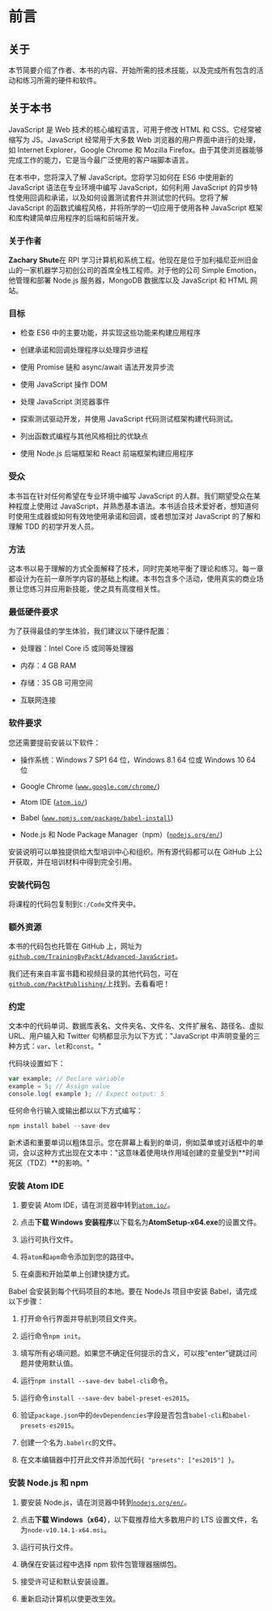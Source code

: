# 前言

## 关于

本节简要介绍了作者、本书的内容、开始所需的技术技能，以及完成所有包含的活动和练习所需的硬件和软件。

## 关于本书

JavaScript 是 Web 技术的核心编程语言，可用于修改 HTML 和 CSS。它经常被缩写为 JS。JavaScript 经常用于大多数 Web 浏览器的用户界面中进行的处理，如 Internet Explorer，Google Chrome 和 Mozilla Firefox。由于其使浏览器能够完成工作的能力，它是当今最广泛使用的客户端脚本语言。

在本书中，您将深入了解 JavaScript。您将学习如何在 ES6 中使用新的 JavaScript 语法在专业环境中编写 JavaScript，如何利用 JavaScript 的异步特性使用回调和承诺，以及如何设置测试套件并测试您的代码。您将了解 JavaScript 的函数式编程风格，并将所学的一切应用于使用各种 JavaScript 框架和库构建简单应用程序的后端和前端开发。

### 关于作者

**Zachary Shute**在 RPI 学习计算机和系统工程。他现在是位于加利福尼亚州旧金山的一家机器学习初创公司的首席全栈工程师。对于他的公司 Simple Emotion，他管理和部署 Node.js 服务器，MongoDB 数据库以及 JavaScript 和 HTML 网站。

### 目标

+   检查 ES6 中的主要功能，并实现这些功能来构建应用程序

+   创建承诺和回调处理程序以处理异步进程

+   使用 Promise 链和 async/await 语法开发异步流

+   使用 JavaScript 操作 DOM

+   处理 JavaScript 浏览器事件

+   探索测试驱动开发，并使用 JavaScript 代码测试框架构建代码测试。

+   列出函数式编程与其他风格相比的优缺点

+   使用 Node.js 后端框架和 React 前端框架构建应用程序

### 受众

本书旨在针对任何希望在专业环境中编写 JavaScript 的人群。我们期望受众在某种程度上使用过 JavaScript，并熟悉基本语法。本书适合技术爱好者，想知道何时使用生成器或如何有效地使用承诺和回调，或者想加深对 JavaScript 的了解和理解 TDD 的初学开发人员。

### 方法

这本书以易于理解的方式全面解释了技术，同时完美地平衡了理论和练习。每一章都设计为在前一章所学内容的基础上构建。本书包含多个活动，使用真实的商业场景让您练习并应用新技能，使之具有高度相关性。

### 最低硬件要求

为了获得最佳的学生体验，我们建议以下硬件配置：

+   处理器：Intel Core i5 或同等处理器

+   内存：4 GB RAM

+   存储：35 GB 可用空间

+   互联网连接

### 软件要求

您还需要提前安装以下软件：

+   操作系统：Windows 7 SP1 64 位，Windows 8.1 64 位或 Windows 10 64 位

+   Google Chrome ([`www.google.com/chrome/`](https://www.google.com/chrome/))

+   Atom IDE ([`atom.io/`](https://atom.io/))

+   Babel ([`www.npmjs.com/package/babel-install`](https://www.npmjs.com/package/babel-install))

+   Node.js 和 Node Package Manager（npm）([`nodejs.org/en/`](https://nodejs.org/en/))

安装说明可以单独提供给大型培训中心和组织。所有源代码都可以在 GitHub 上公开获取，并在培训材料中得到完全引用。

### 安装代码包

将课程的代码包复制到`C:/Code`文件夹中。

### 额外资源

本书的代码包也托管在 GitHub 上，网址为[`github.com/TrainingByPackt/Advanced-JavaScript`](https://github.com/TrainingByPackt/Advanced-JavaScript)。

我们还有来自丰富书籍和视频目录的其他代码包，可在[`github.com/PacktPublishing/`](https://github.com/PacktPublishing/)上找到。去看看吧！

### 约定

文本中的代码单词、数据库表名、文件夹名、文件名、文件扩展名、路径名、虚拟 URL、用户输入和 Twitter 句柄都显示为以下方式："JavaScript 中声明变量的三种方式：`var`、`let`和`const`。"

代码块设置如下：

```php
var example; // Declare variable
example = 5; // Assign value
console.log( example ); // Expect output: 5
```

任何命令行输入或输出都以以下方式编写：

```php
npm install babel --save-dev
```

新术语和重要单词以粗体显示。您在屏幕上看到的单词，例如菜单或对话框中的单词，会以这种方式出现在文本中："这意味着使用块作用域创建的变量受到**时间死区（TDZ）**的影响。"

### 安装 Atom IDE

1.  要安装 Atom IDE，请在浏览器中转到[`atom.io/`](https://atom.io/)。

1.  点击**下载 Windows 安装程序**以下载名为**AtomSetup-x64.exe**的设置文件。

1.  运行可执行文件。

1.  将`atom`和`apm`命令添加到您的路径中。

1.  在桌面和开始菜单上创建快捷方式。

Babel 会安装到每个代码项目的本地。要在 NodeJs 项目中安装 Babel，请完成以下步骤：

1.  打开命令行界面并导航到项目文件夹。

1.  运行命令`npm init`。

1.  填写所有必填问题。如果您不确定任何提示的含义，可以按“enter”键跳过问题并使用默认值。

1.  运行`npm install --save-dev babel-cli`命令。

1.  运行命令`install --save-dev babel-preset-es2015`。

1.  验证`package.json`中的`devDependencies`字段是否包含`babel-cli`和`babel-presets-es2015`。

1.  创建一个名为`.babelrc`的文件。

1.  在文本编辑器中打开此文件并添加代码`{ "presets": ["es2015"] }`。

### 安装 Node.js 和 npm

1.  要安装 Node.js，请在浏览器中转到[`nodejs.org/en/`](https://nodejs.org/en/)。

1.  点击**下载 Windows（x64）**，以下载推荐给大多数用户的 LTS 设置文件，名为`node-v10.14.1-x64.msi`。

1.  运行可执行文件。

1.  确保在安装过程中选择 npm 软件包管理器捆绑包。

1.  接受许可证和默认安装设置。

1.  重新启动计算机以使更改生效。
